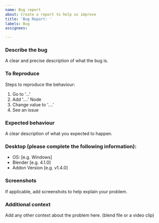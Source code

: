 ```yaml
---
name: Bug report
about: Create a report to help us improve
title: 'Bug Report: '
labels: Bug
assignees:

---
```


### **Describe the bug**

A clear and precise description of what the bug is.

### **To Reproduce**

Steps to reproduce the behaviour:

1. Go to '...'
2. Add '....' Node
3. Change value to '....'
4. See an issue

### **Expected behaviour**

A clear description of what you expected to happen.

### **Desktop (please complete the following information):**

- OS: [e.g. Windows]
- Blender [e.g. 4.1.0]
- Addon Version [e.g. v1.4.0]

### **Screenshots**

If applicable, add screenshots to help explain your problem.

### **Additional context**

Add any other context about the problem here. (blend file or a video clip)
